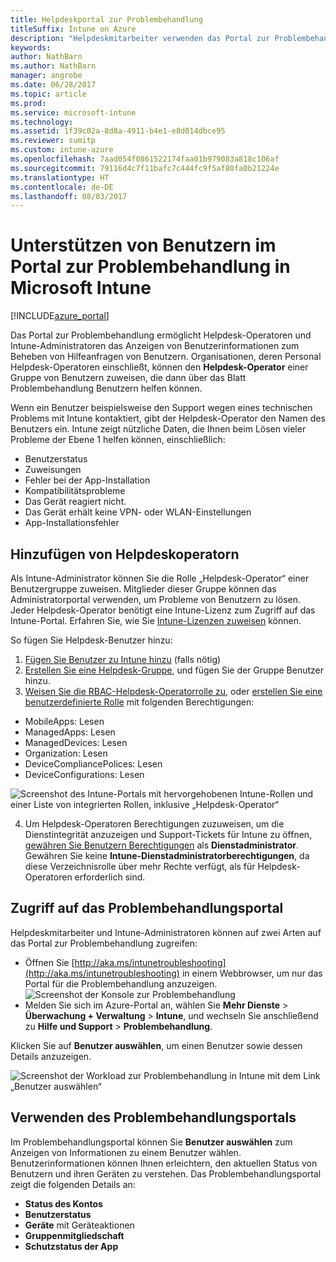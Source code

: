 ```yaml
---
title: Helpdeskportal zur Problembehandlung
titleSuffix: Intune on Azure
description: "Helpdeskmitarbeiter verwenden das Portal zur Problembehandlung, um die technischen Problemen der Benutzer zu lösen."
keywords: 
author: NathBarn
ms.author: NathBarn
manager: angrobe
ms.date: 06/28/2017
ms.topic: article
ms.prod: 
ms.service: microsoft-intune
ms.technology: 
ms.assetid: 1f39c02a-8d8a-4911-b4e1-e8d014dbce95
ms.reviewer: sumitp
ms.custom: intune-azure
ms.openlocfilehash: 7aad054f0861522174faa01b979083a818c106af
ms.sourcegitcommit: 79116d4c7f11bafc7c444fc9f5af80fa0b21224e
ms.translationtype: HT
ms.contentlocale: de-DE
ms.lasthandoff: 08/03/2017
---
```

# <a name="help-users-with-the-troubleshooting-portal-in-microsoft-intune"></a>Unterstützen von Benutzern im Portal zur Problembehandlung in Microsoft Intune

[!INCLUDE[azure_portal](./includes/azure_portal.md)]

Das Portal zur Problembehandlung ermöglicht Helpdesk-Operatoren und Intune-Administratoren das Anzeigen von Benutzerinformationen zum Beheben von Hilfeanfragen von Benutzern. Organisationen, deren Personal Helpdesk-Operatoren einschließt, können den **Helpdesk-Operator** einer Gruppe von Benutzern zuweisen, die dann über das Blatt Problembehandlung Benutzern helfen können.

Wenn ein Benutzer beispielsweise den Support wegen eines technischen Problems mit Intune kontaktiert, gibt der Helpdesk-Operator den Namen des Benutzers ein. Intune zeigt nützliche Daten, die Ihnen beim Lösen vieler Probleme der Ebene 1 helfen können, einschließlich:
- Benutzerstatus
- Zuweisungen
- Fehler bei der App-Installation
- Kompatibilitätsprobleme
- Das Gerät reagiert nicht.
-   Das Gerät erhält keine VPN- oder WLAN-Einstellungen
-   App-Installationsfehler


## <a name="add-help-desk-operators"></a>Hinzufügen von Helpdeskoperatorn
Als Intune-Administrator können Sie die Rolle „Helpdesk-Operator“ einer Benutzergruppe zuweisen. Mitglieder dieser Gruppe können das Administratorportal verwenden, um Probleme von Benutzern zu lösen. Jeder Helpdesk-Operator benötigt eine Intune-Lizenz zum Zugriff auf das Intune-Portal. Erfahren Sie, wie Sie [Intune-Lizenzen zuweisen](licenses-assign.md) können.

So fügen Sie Helpdesk-Benutzer hinzu:
1. [Fügen Sie Benutzer zu Intune hinzu](users-add.md) (falls nötig)
2. [Erstellen Sie eine Helpdesk-Gruppe](groups-add.md), und fügen Sie der Gruppe Benutzer hinzu.
3. [Weisen Sie die RBAC-Helpdesk-Operatorrolle zu](role-based-access-control.md#built-in-roles), oder [erstellen Sie eine benutzerdefinierte Rolle](role-based-access-control.md#custom-roles) mit folgenden Berechtigungen:
  - MobileApps: Lesen
  - ManagedApps: Lesen
  - ManagedDevices: Lesen
  - Organization: Lesen
  - DeviceCompliancePolices: Lesen
  - DeviceConfigurations: Lesen

  ![Screenshot des Intune-Portals mit hervorgehobenen Intune-Rollen und einer Liste von integrierten Rollen, inklusive „Helpdesk-Operator“](./media/help-desk-user-add.png)

4. Um Helpdesk-Operatoren Berechtigungen zuzuweisen, um die Dienstintegrität anzuzeigen und Support-Tickets für Intune zu öffnen, [gewähren Sie Benutzern Berechtigungen](https://docs.microsoft.com/azure/active-directory/active-directory-users-assign-role-azure-portal) als **Dienstadministrator**. Gewähren Sie keine **Intune-Dienstadministratorberechtigungen**, da diese Verzeichnisrolle über mehr Rechte verfügt, als für Helpdesk-Operatoren erforderlich sind.

## <a name="access-the-troubleshooting-portal"></a>Zugriff auf das Problembehandlungsportal

Helpdeskmitarbeiter und Intune-Administratoren können auf zwei Arten auf das Portal zur Problembehandlung zugreifen:
- Öffnen Sie [http://aka.ms/intunetroubleshooting](http://aka.ms/intunetroubleshooting) in einem Webbrowser, um nur das Portal für die Problembehandlung anzuzeigen.
  ![Screenshot der Konsole zur Problembehandlung](./media/help-desk-console.png)
- Melden Sie sich im Azure-Portal an, wählen Sie **Mehr Dienste** > **Überwachung + Verwaltung** > **Intune**, und wechseln Sie anschließend zu **Hilfe und Support** > **Problembehandlung**.

Klicken Sie auf **Benutzer auswählen**, um einen Benutzer sowie dessen Details anzuzeigen.

![Screenshot der Workload zur Problembehandlung in Intune mit dem Link „Benutzer auswählen“](media/help-desk-user.png)

## <a name="use-the-troubleshooting-portal"></a>Verwenden des Problembehandlungsportals

Im Problembehandlungsportal können Sie **Benutzer auswählen** zum Anzeigen von Informationen zu einem Benutzer wählen. Benutzerinformationen können Ihnen erleichtern, den aktuellen Status von Benutzern und ihren Geräten zu verstehen. Das Problembehandlungsportal zeigt die folgenden Details an:
- **Status des Kontos**
- **Benutzerstatus**
- **Geräte** mit Geräteaktionen
- **Gruppenmitgliedschaft**
- **Schutzstatus der App**
